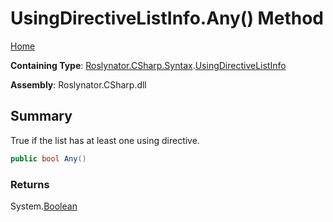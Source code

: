 <a name="_top"></a>

# UsingDirectiveListInfo\.Any\(\) Method

[Home](../../../../../README.md#_top)

**Containing Type**: [Roslynator.CSharp.Syntax](../../README.md#_top)\.[UsingDirectiveListInfo](../README.md#_top)

**Assembly**: Roslynator\.CSharp\.dll

## Summary

True if the list has at least one using directive\.

```csharp
public bool Any()
```

### Returns

System\.[Boolean](https://docs.microsoft.com/en-us/dotnet/api/system.boolean)


